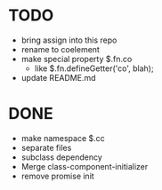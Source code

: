 # TODO
- bring assign into this repo
- rename to coelement
- make special property $.fn.co
  - like $.fn.defineGetter('co', blah);
- update README.md

# DONE
- make namespace $.cc
- separate files
- subclass dependency
- Merge class-component-initializer
- remove promise init
